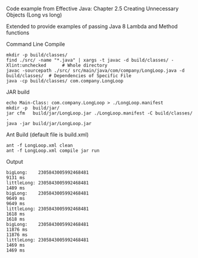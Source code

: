 Code example from Effective Java: Chapter 2.5 Creating Unnecessary Objects (Long vs long) 

Extended to provide examples of passing Java 8 Lambda and Method functions


Command Line Compile
```
mkdir -p build/classes/
find ./src/ -name "*.java" | xargs -t javac -d build/classes/ -Xlint:unchecked      # Whole directory
javac -sourcepath ./src/ src/main/java/com/company/LongLoop.java -d build/classes/  # Dependencies of Specific File
java -cp build/classes/ com.company.LongLoop
```


JAR build
```
echo Main-Class: com.company.LongLoop > ./LongLoop.manifest
mkdir -p  build/jar/
jar cfm   build/jar/LongLoop.jar ./LongLoop.manifest -C build/classes/ .
java -jar build/jar/LongLoop.jar
```


Ant Build (default file is build.xml)            
```
ant -f LongLoop.xml clean
ant -f LongLoop.xml compile jar run
```


Output
```
bigLong:    2305843005992468481
9131 ms
littleLong: 2305843005992468481
1489 ms
bigLong:    2305843005992468481
9649 ms
9649 ms
littleLong: 2305843005992468481
1618 ms
1618 ms
bigLong:    2305843005992468481
11876 ms
11876 ms
littleLong: 2305843005992468481
1469 ms
1469 ms
```
